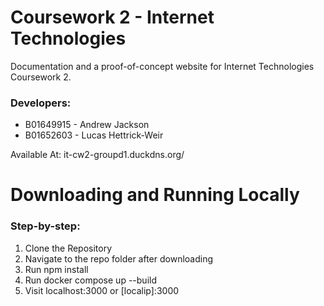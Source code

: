 # Coursework 2 - Internet Technologies
Documentation and a proof-of-concept website for Internet Technologies Coursework 2.

### Developers:
 - B01649915 - Andrew Jackson 
 - B01652603 - Lucas Hettrick-Weir

Available At: it-cw2-groupd1.duckdns.org/

 
# Downloading and Running Locally

### Step-by-step:
1. Clone the Repository
2. Navigate to the repo folder after downloading
3. Run npm install
4. Run docker compose up --build
5. Visit localhost:3000 or [localip]:3000
